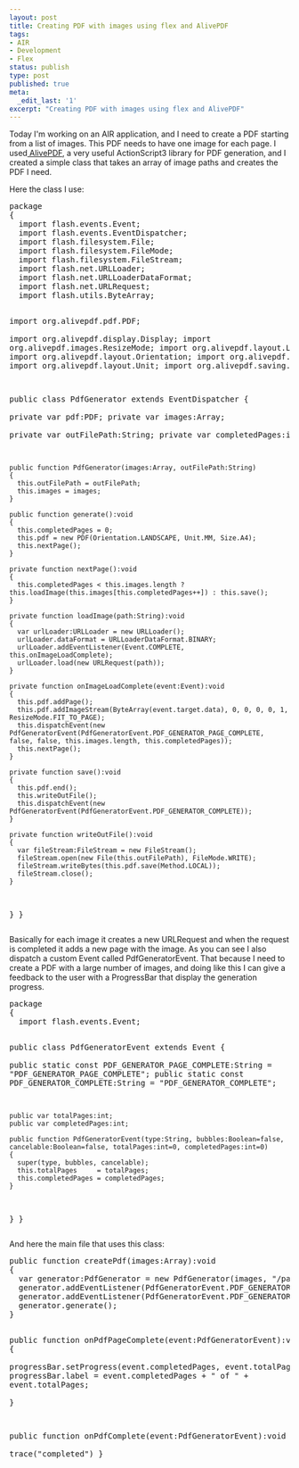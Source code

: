 ```yaml
---
layout: post
title: Creating PDF with images using flex and AlivePDF
tags:
- AIR
- Development
- Flex
status: publish
type: post
published: true
meta:
  _edit_last: '1'
excerpt: "Creating PDF with images using flex and AlivePDF"
---
```

<p>
Today I'm working on an AIR application, and I need to create a PDF starting from a list of images. This PDF needs to have one image for each page. I used<a href="http://alivepdf.bytearray.org/" title="AlivePDF"> AlivePDF</a>, a very useful ActionScript3 library for PDF generation, and I created a simple class that takes an array of image paths and creates the PDF I need.
</p>
<p>Here the class I use:</p>
<pre lang="actionscript">
package
{	
  import flash.events.Event;
  import flash.events.EventDispatcher;
  import flash.filesystem.File;
  import flash.filesystem.FileMode;
  import flash.filesystem.FileStream;
  import flash.net.URLLoader;
  import flash.net.URLLoaderDataFormat;
  import flash.net.URLRequest;
  import flash.utils.ByteArray;

  import org.alivepdf.pdf.PDF;	
  import org.alivepdf.display.Display;
  import org.alivepdf.images.ResizeMode;
  import org.alivepdf.layout.Layout;
  import org.alivepdf.layout.Orientation;
  import org.alivepdf.layout.Size;
  import org.alivepdf.layout.Unit;
  import org.alivepdf.saving.Method;
	
  public class PdfGenerator extends EventDispatcher
  {		  
    private var pdf:PDF;
    private var images:Array;		
    private var outFilePath:String;
    private var completedPages:int;
		
    public function PdfGenerator(images:Array, outFilePath:String)
    {
      this.outFilePath = outFilePath;
      this.images = images;
    }				
		
    public function generate():void
    {						
      this.completedPages = 0;
      this.pdf = new PDF(Orientation.LANDSCAPE, Unit.MM, Size.A4);
      this.nextPage();		
    }
		
    private function nextPage():void
    {
      this.completedPages < this.images.length ? this.loadImage(this.images[this.completedPages++]) : this.save();
    }
		
    private function loadImage(path:String):void
    {						
      var urlLoader:URLLoader = new URLLoader();			
      urlLoader.dataFormat = URLLoaderDataFormat.BINARY;
      urlLoader.addEventListener(Event.COMPLETE, this.onImageLoadComplete);
      urlLoader.load(new URLRequest(path));						
    }
		
    private function onImageLoadComplete(event:Event):void
    {						
      this.pdf.addPage();
      this.pdf.addImageStream(ByteArray(event.target.data), 0, 0, 0, 0, 1, ResizeMode.FIT_TO_PAGE);
      this.dispatchEvent(new PdfGeneratorEvent(PdfGeneratorEvent.PDF_GENERATOR_PAGE_COMPLETE, false, false, this.images.length, this.completedPages));
      this.nextPage();
    }
				
    private function save():void
    {				
      this.pdf.end();
      this.writeOutFile();												
      this.dispatchEvent(new PdfGeneratorEvent(PdfGeneratorEvent.PDF_GENERATOR_COMPLETE));
    }
		
    private function writeOutFile():void
    {
      var fileStream:FileStream = new FileStream();								
      fileStream.open(new File(this.outFilePath), FileMode.WRITE);			
      fileStream.writeBytes(this.pdf.save(Method.LOCAL));
      fileStream.close();
    }
  }
}
</pre>
<p>Basically for each image it creates a new URLRequest and when the request is completed it adds a new page with the image. As you can see I also dispatch a custom Event called PdfGeneratorEvent. That because I need to create a PDF with a large number of images, and doing like this I can give a feedback to the user with a ProgressBar that display the generation progress.
</p>
<pre lang="actionscript">
package
{
  import flash.events.Event;

  public class PdfGeneratorEvent extends Event
  {			
    public static const PDF_GENERATOR_PAGE_COMPLETE:String = "PDF_GENERATOR_PAGE_COMPLETE";
    public static const PDF_GENERATOR_COMPLETE:String      = "PDF_GENERATOR_COMPLETE";			
	
    public var totalPages:int;
    public var completedPages:int;
				
    public function PdfGeneratorEvent(type:String, bubbles:Boolean=false, cancelable:Boolean=false, totalPages:int=0, completedPages:int=0)
    {			
      super(type, bubbles, cancelable);
      this.totalPages     = totalPages;
      this.completedPages = completedPages;
    }
  }
}
</pre>
<p>And here the main file that uses this class:</p>
<pre lang="actionscript">
public function createPdf(images:Array):void
{
  var generator:PdfGenerator = new PdfGenerator(images, "/path/to/my/test.pdf");
  generator.addEventListener(PdfGeneratorEvent.PDF_GENERATOR_COMPLETE, this.onPdfComplete);
  generator.addEventListener(PdfGeneratorEvent.PDF_GENERATOR_PAGE_COMPLETE, this.onPdfPageComplete);				
  generator.generate();				
}
			
public function onPdfPageComplete(event:PdfGeneratorEvent):void
{					
  progressBar.setProgress(event.completedPages, event.totalPages);
  progressBar.label = event.completedPages + " of " + event.totalPages;															
}
			
public function onPdfComplete(event:PdfGeneratorEvent):void
{											
  trace("completed")
}
</pre>
